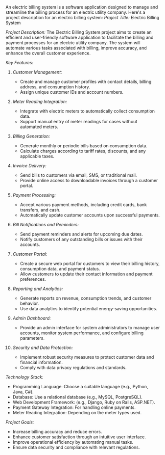 An electric billing system is a software application designed to manage and streamline the billing process for an electric utility company. Here's a project description for an electric billing system:
*Project Title:* Electric Billing System

*Project Description:*
The Electric Billing System project aims to create an efficient and user-friendly software application to facilitate the billing and payment processes for an electric utility company. The system will automate various tasks associated with billing, improve accuracy, and enhance the overall customer experience.

*Key Features:*
1. *Customer Management:*
   - Create and manage customer profiles with contact details, billing address, and consumption history.
   - Assign unique customer IDs and account numbers.

2. *Meter Reading Integration:*
   - Integrate with electric meters to automatically collect consumption data.
   - Support manual entry of meter readings for cases without automated meters.

3. *Billing Generation:*
   - Generate monthly or periodic bills based on consumption data.
   - Calculate charges according to tariff rates, discounts, and any applicable taxes.

4. *Invoice Delivery:*
   - Send bills to customers via email, SMS, or traditional mail.
   - Provide online access to downloadable invoices through a customer portal.

5. *Payment Processing:*
   - Accept various payment methods, including credit cards, bank transfers, and cash.
   - Automatically update customer accounts upon successful payments.

6. *Bill Notifications and Reminders:*
   - Send payment reminders and alerts for upcoming due dates.
   - Notify customers of any outstanding bills or issues with their accounts.

7. *Customer Portal:*
   - Create a secure web portal for customers to view their billing history, consumption data, and payment status.
   - Allow customers to update their contact information and payment preferences.

8. *Reporting and Analytics:*
   - Generate reports on revenue, consumption trends, and customer behavior.
   - Use data analytics to identify potential energy-saving opportunities.

9. *Admin Dashboard:*
   - Provide an admin interface for system administrators to manage user accounts, monitor system performance, and configure billing parameters.

10. *Security and Data Protection:*
    - Implement robust security measures to protect customer data and financial information.
    - Comply with data privacy regulations and standards.

*Technology Stack:*
- Programming Language: Choose a suitable language (e.g., Python, Java, C#).
- Database: Use a relational database (e.g., MySQL, PostgreSQL).
- Web Development Framework: (e.g., Django, Ruby on Rails, ASP.NET).
- Payment Gateway Integration: For handling online payments.
- Meter Reading Integration: Depending on the meter types used.

*Project Goals:*
- Increase billing accuracy and reduce errors.
- Enhance customer satisfaction through an intuitive user interface.
- Improve operational efficiency by automating manual tasks.
- Ensure data security and compliance with relevant regulations.
